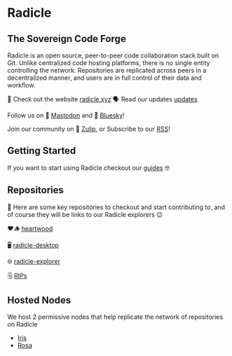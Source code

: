 # Radicle

## The Sovereign Code Forge

Radicle is an open source, peer-to-peer code collaboration stack built on Git. Unlike centralized code hosting platforms, there is no single entity controlling the network. Repositories are replicated across peers in a decentralized manner, and users are in full control of their data and workflow.

👾 Check out the website [radicle.xyz](https://radicle.xyz)
🗣️ Read our updates [updates](https://radicle.xyz/#updates)

Follow us on 🐘 [Mastodon](https://toot.radicle.xyz/@radicle) and 🦋 [Bluesky](https://bsky.app/profile/radicle.xyz)!

Join our community on 💬 [Zulip](https://radicle.zulipchat.com/), or Subscribe to our [RSS](https://radicle.xyz/feed.xml)!

## Getting Started

If you want to start using Radicle checkout our [guides](https://radicle.xyz/guides) 🤓

## Repositories

🔑 Here are some key repositories to checkout and start contributing to, and of course they will be links to our Radicle explorers 😉

❤️🪵 [heartwood](https://app.radicle.xyz/nodes/iris.radicle.xyz/rad:z3gqcJUoA1n9HaHKufZs5FCSGazv5)

🖥️ [radicle-desktop](https://app.radicle.xyz/nodes/iris.radicle.xyz/rad:z4D5UCArafTzTQpDZNQRuqswh3ury)

🌐 [radicle-explorer](https://app.radicle.xyz/nodes/iris.radicle.xyz/rad:z4V1sjrXqjvFdnCUbxPFqd5p4DtH5)

🗒️ [RIPs](https://app.radicle.xyz/nodes/iris.radicle.xyz/rad:z3trNYnLWS11cJWC6BbxDs5niGo82)

## Hosted Nodes

We host 2 permissive nodes that help replicate the network of repositories on Radicle

- [Iris](https://app.radicle.xyz/nodes/iris.radicle.xyz)
- [Rosa](https://app.radicle.xyz/nodes/rosa.radicle.xyz)
